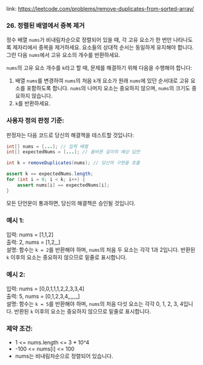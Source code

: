 link: https://leetcode.com/problems/remove-duplicates-from-sorted-array/

### 26. 정렬된 배열에서 중복 제거

정수 배열 `nums`가 비내림차순으로 정렬되어 있을 때, 각 고유 요소가 한 번만 나타나도록 제자리에서 중복을 제거하세요. 요소들의 상대적 순서는 동일하게 유지해야 합니다. 그런 다음 `nums`에서 고유 요소의 개수를 반환하세요.

`nums`의 고유 요소 개수를 `k`라고 할 때, 문제를 해결하기 위해 다음을 수행해야 합니다:

1. 배열 `nums`를 변경하여 `nums`의 처음 `k`개 요소가 원래 `nums`에 있던 순서대로 고유 요소를 포함하도록 합니다. `nums`의 나머지 요소는 중요하지 않으며, `nums`의 크기도 중요하지 않습니다.
2. `k`를 반환하세요.

### 사용자 정의 판정 기준:

판정자는 다음 코드로 당신의 해결책을 테스트할 것입니다:

```java
int[] nums = [...]; // 입력 배열
int[] expectedNums = [...]; // 올바른 길이의 예상 답안

int k = removeDuplicates(nums); // 당신의 구현을 호출

assert k == expectedNums.length;
for (int i = 0; i < k; i++) {
    assert nums[i] == expectedNums[i];
}
```
모든 단언문이 통과하면, 당신의 해결책은 승인될 것입니다.

### 예시 1:

입력: nums = [1,1,2]  
출력: 2, nums = [1,2,_]  
설명: 함수는 `k = 2`를 반환해야 하며, `nums`의 처음 두 요소는 각각 1과 2입니다. 반환된 `k` 이후의 요소는 중요하지 않으므로 밑줄로 표시합니다.

### 예시 2:

입력: nums = [0,0,1,1,1,2,2,3,3,4]  
출력: 5, nums = [0,1,2,3,4,_,_,_,_,_]  
설명: 함수는 `k = 5`를 반환해야 하며, `nums`의 처음 다섯 요소는 각각 0, 1, 2, 3, 4입니다. 반환된 `k` 이후의 요소는 중요하지 않으므로 밑줄로 표시합니다.

### 제약 조건:

- 1 <= nums.length <= 3 * 10^4
- -100 <= nums[i] <= 100
- nums는 비내림차순으로 정렬되어 있습니다.
